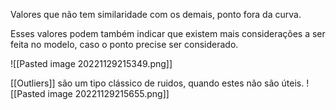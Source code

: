 Valores que não tem similaridade com os demais, ponto fora da curva. 

Esses valores podem também indicar que existem mais considerações a ser feita no modelo, caso o ponto precise ser considerado.

![[Pasted image 20221129215349.png]]

[[Outliers]] são um tipo clássico de ruidos, quando estes não são úteis.
![[Pasted image 20221129215655.png]]

